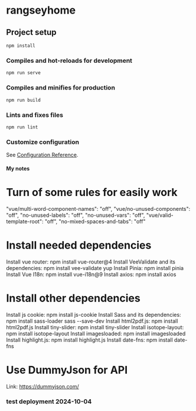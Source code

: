 # rangseyhome

## Project setup
```
npm install
```

### Compiles and hot-reloads for development
```
npm run serve
```

### Compiles and minifies for production
```
npm run build
```

### Lints and fixes files
```
npm run lint
```

### Customize configuration
See [Configuration Reference](https://cli.vuejs.org/config/).



#### My notes #########################################################################

# Turn of some rules for easily work
"vue/multi-word-component-names": "off",
"vue/no-unused-components": "off",
"no-unused-labels": "off",
"no-unused-vars": "off",
"vue/valid-template-root": "off",
"no-mixed-spaces-and-tabs": "off"

# Install needed dependencies
Install vue router: npm install vue-router@4
Install VeeValidate and its dependencies: npm install vee-validate yup
Install Pinia: npm install pinia
Install Vue I18n: npm install vue-i18n@9
Install axios: npm install axios
# Install other dependencies
Install js cookie: npm install js-cookie
Install Sass and its dependencies: npm install sass-loader sass --save-dev
Install html2pdf.js: npm install html2pdf.js
Install tiny-slider: npm install tiny-slider
Install isotope-layout: npm install isotope-layout
Install imagesloaded: npm install imagesloaded
Install  highlight.js: npm install highlight.js
Install date-fns: npm install date-fns

# Use DummyJson for API
Link: https://dummyjson.com/

### test deployment 2024-10-04